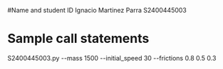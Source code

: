 #Name and student ID
Ignacio Martinez Parra
S2400445003
# Sample call statements
S2400445003.py --mass 1500 --initial_speed 30 --frictions 0.8 0.5 0.3
